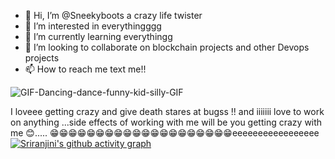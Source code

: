 - 👋 Hi, I’m @Sneekyboots a crazy life twister
- 👀 I’m interested in everythingggg 
- 🌱 I’m currently learning everythingg 
- 💞️ I’m looking to collaborate on blockchain projects and other Devops projects
- 📫 How to reach me text me!!

<!---
Sneekyboots/Sneekyboots is a ✨ special ✨ repository because its `README.md` (this file) appears on your GitHub profile.
You can click the Preview link to take a look at your changes.
--->
![GIF-Dancing-dance-funny-kid-silly-GIF](https://github.com/Sneekyboots/Sneekyboots/assets/130485384/ec61536b-2524-47cb-9fe0-bd6489933d53)


I loveee getting crazy and give death stares at bugss  !! and iiiiiii love to work on anything ...side effects of working with me will be you getting crazy with me 😊.....
😁😁😁😁😁😁😁😁😁😁😁😁😁😁😁😁😁😁😁😁eeeeeeeeeeeeeeeee
[![Sriranjini's github activity graph](https://github-readme-activity-graph.vercel.app/graph?username=Sneekyboots&theme=dracula)](https://github.com/Sneekyboots/github-readme-activity-graph)
